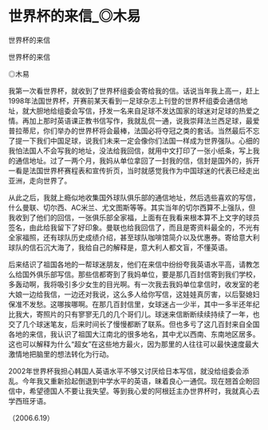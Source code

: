 # 世界杯的来信_◎木易

世界杯的来信

世界杯的来信

◎木易

我第一次看世界杯，就收到了世界杯组委会寄给我的信。话说当年我上高一，赶上1998年法国世界杯，开赛前某天看到一足球杂志上刊登的世界杯组委会通信地址，就大胆地给组委会写信，抒发一名来自足球不发达国家的球迷对足球的热爱之情。再加上那时英语课正教书信写作，我就乱侃一通，说我崇拜法兰西足球，最爱普拉蒂尼，你们举办的世界杯将会最棒，法国必将夺冠之类的套话。当然最后不忘了提一下我们中国足球，说我们未来一定会像你们法国一样成为世界强队。心细的我怕法国人不会写我的地址，没法给我回信，就用中文打印了一张小纸条，写上我的通信地址。过了一两个月，我妈从单位拿回了一封我的信，信封是国外的，拆开一看是法国世界杯赛程表和宣传折页，当时就感觉我作为中国球迷的代表已经走出亚洲，走向世界了。

从此之后，我就上瘾似地收集国外球队俱乐部的通信地址，然后选些喜欢的写信，什么曼联、切尔西、AC米兰、尤文图斯等等。其实当年的切尔西算不上强队，但我收到了他们的回信，一张俱乐部全家福，上面有在我看来根本算不上文字的球员签名，由此给我留下了好印象。曼联也给我回信了，而且是寄资料最全的，不光有全家福照，还有球队历史成绩介绍，甚至球队咖啡馆简介以及优惠券。寄给意大利球队的信石沉大海了，我给自己的解释是，意大利人都文盲，不懂英语。

后来结识了祖国各地的一帮球迷朋友，他们在来信中纷纷夸我英语水平高，请教怎么给国外俱乐部写信。那些信都寄到了我妈单位，要是那几百封信寄到我们学校，多轰动啊，我将吸引多少女生的目光啊。有一次我去我妈单位拿信时，收发室的老大娘一边给我信，一边还对我说，这么多人给你写信，这娃娃真厉害，以后娶媳妇保准不发愁。这哪挨哪啊。在那几百封信里，女球迷占一少半，其中一多半还年纪比我大，寄照片的只有寥寥无几的几个哥们儿。球迷来信断断续续持续了一年，也交了几个球迷笔友，后来时间长了慢慢都断了联系。但也多亏了这几百封来自全国各地的来信，我认识了祖国大江南北的很多地名，其中尤以西南、东南地区居多。这也可以解释为什么“超女”在这些地方最火，因为那里的人往往可以最快速度最大激情地把脑里的想法转化为行动。

2002年世界杯我担心韩国人英语水平不够又讨厌给日本写信，就没给组委会添乱。今年我又重新拾起倒退到中学水平的英语，昧着良心一通侃。现在翘首企盼回信中，希望德国人不要让我失望。等到我心爱的阿根廷主办世界杯时，我就真心去学西班牙语。

（2006.6.19）